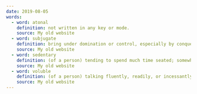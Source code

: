 ```yaml
---
date: 2019-08-05
words:
  - word: atonal
    definition: not written in any key or mode.
    source: My old website
  - word: subjugate
    definition: bring under domination or control, especially by conquest.
    source: My old website
  - word: sedentary
    definition: (of a person) tending to spend much time seated; somewhat inactive.
    source: My old website
  - word: voluble 
    definition: (of a person) talking fluently, readily, or incessantly.
    source: My old website
---
```

